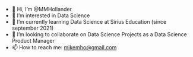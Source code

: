 - 👋 Hi, I’m @MMHollander
- 👀 I’m interested in Data Science
- 🌱 I’m currently learning Data Science at Sirius Education (since september 2021)
- 💞️ I’m looking to collaborate on Data Science Projects as a Data Science Product Manager
- 📫 How to reach me: mikemho@gmail.com

<!---
MMHollander/MMHollander is a ✨ special ✨ repository because its `README.md` (this file) appears on your GitHub profile.
You can click the Preview link to take a look at your changes.
--->
